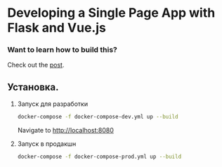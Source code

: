 # Developing a Single Page App with Flask and Vue.js

### Want to learn how to build this?

Check out the [post](https://testdriven.io/developing-a-single-page-app-with-flask-and-vuejs).

## Установка.

1. Запуск для разработки

    ```sh
   docker-compose -f docker-compose-dev.yml up --build
    ```
   Navigate to [http://localhost:8080](http://localhost:8080)

2. Запуск в продакшн

    ```sh
   docker-compose -f docker-compose-prod.yml up --build
    ```
